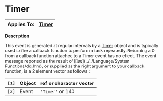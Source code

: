 




<h1 class="heading"><span class="name">Timer</span></h1>

| Applies To: | [Timer](./timer.md) |
| --- | ---  |


**Description**


This event is generated at regular intervals by a [Timer](./timer.md) object and is typically used to fire a callback function to perform a task repeatedly. Returning a 0 from a callback function attached to a Timer event has no effect. The event message reported as the result of [`⎕DQ`](../../Language/System Functions/dq.htm), or supplied as the right argument to your callback function, is a 2 element vector as follows :


| `[1]` | Object | ref or character vector |
| --- | --- | ---  |
| `[2]` | Event | `'Timer'` or 140 |



